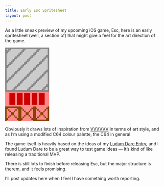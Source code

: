 ```yaml
---
title: Early Esc Spritesheet
layout: post
---
```

As a little sneak preview of my upcoming iOS game, Esc, here is an early spritesheet
(well, a section of) that might give a feel for the art direction of the game.

<!--more-->

![early_spritesheet](/assets/img/early_esc_spritesheet.png)

Obviously it draws lots of inspiration from [VVVVVV](http://thelettervsixtim.es/) in terms
of art style, and as I&rsquo;m using a modified C64 colour palette, the C64 in general.

The game itself is heavily based on the ideas of my
[Ludum Dare Entry](/2011/08/24/ludum-postmortem.html), and I found Ludum Dare to be a
great way to test game ideas &mdash; it&rsquo;s kind of like releasing a traditional
MVP.

There is still lots to finish before releasing Esc, but the major structure is therem, and
it feels promising.

I&rsquo;ll post updates here when I feel I have something worth reporting.
